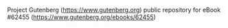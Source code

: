 Project Gutenberg (https://www.gutenberg.org) public repository for eBook #62455 (https://www.gutenberg.org/ebooks/62455)
